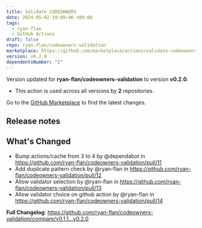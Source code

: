 ```yaml
---
title: Validate CODEOWNERS
date: 2024-05-02 19:09:46 +00:00
tags:
  - ryan-flan
  - GitHub Actions
draft: false
repo: ryan-flan/codeowners-validation
marketplace: https://github.com/marketplace/actions/validate-codeowners
version: v0.2.0
dependentsNumber: "2"
---
```



Version updated for **ryan-flan/codeowners-validation** to version **v0.2.0**.
- This action is used across all versions by **2** repositories.

Go to the [GitHub Marketplace](https://github.com/marketplace/actions/validate-codeowners) to find the latest changes.

## Release notes

## What's Changed
* Bump actions/cache from 3 to 4 by @dependabot in https://github.com/ryan-flan/codeowners-validation/pull/11
* Add duplicate pattern check by @ryan-flan in https://github.com/ryan-flan/codeowners-validation/pull/12
* Allow validator selection by @ryan-flan in https://github.com/ryan-flan/codeowners-validation/pull/13
* Allow validator choice on github action by @ryan-flan in https://github.com/ryan-flan/codeowners-validation/pull/14


**Full Changelog**: https://github.com/ryan-flan/codeowners-validation/compare/v0.1.1...v0.2.0
